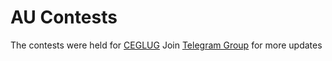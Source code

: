 # AU Contests

The contests were held for [CEGLUG](http://ceglug.org/)
Join [Telegram Group](https://telegram.me/ceglug) for more updates
